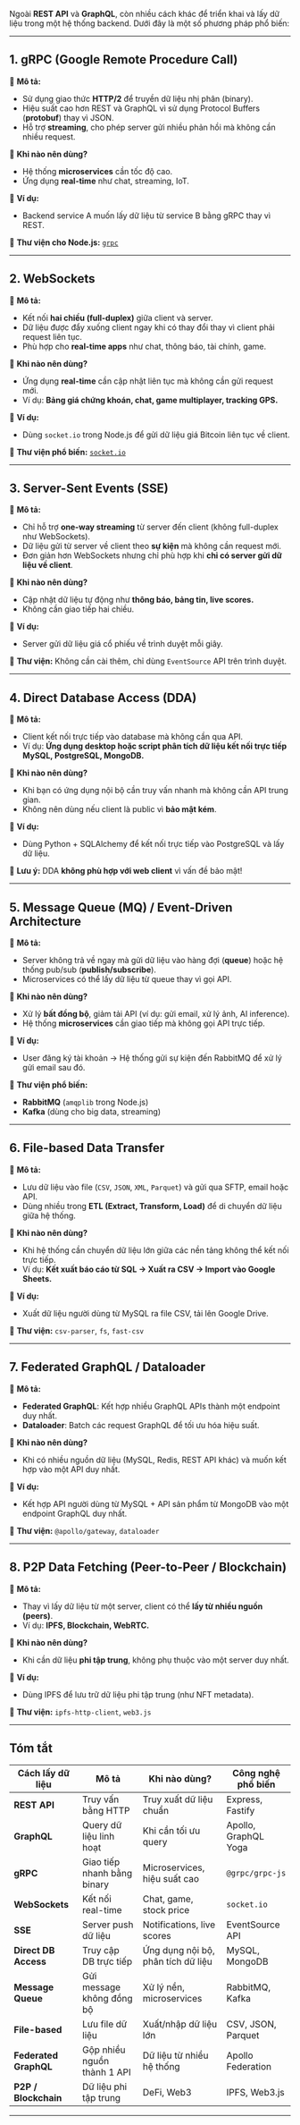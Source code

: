 Ngoài **REST API** và **GraphQL**, còn nhiều cách khác để triển khai và lấy dữ liệu trong một hệ thống backend. Dưới đây là một số phương pháp phổ biến:

---

## 1. **gRPC** (Google Remote Procedure Call)

🔹 **Mô tả:**

- Sử dụng giao thức **HTTP/2** để truyền dữ liệu nhị phân (binary).
- Hiệu suất cao hơn REST và GraphQL vì sử dụng Protocol Buffers (**protobuf**) thay vì JSON.
- Hỗ trợ **streaming**, cho phép server gửi nhiều phản hồi mà không cần nhiều request.

🔹 **Khi nào nên dùng?**

- Hệ thống **microservices** cần tốc độ cao.
- Ứng dụng **real-time** như chat, streaming, IoT.

🔹 **Ví dụ:**

- Backend service A muốn lấy dữ liệu từ service B bằng gRPC thay vì REST.

📌 **Thư viện cho Node.js:** [`grpc`](https://www.npmjs.com/package/@grpc/grpc-js)

---

## 2. **WebSockets**

🔹 **Mô tả:**

- Kết nối **hai chiều (full-duplex)** giữa client và server.
- Dữ liệu được đẩy xuống client ngay khi có thay đổi thay vì client phải request liên tục.
- Phù hợp cho **real-time apps** như chat, thông báo, tài chính, game.

🔹 **Khi nào nên dùng?**

- Ứng dụng **real-time** cần cập nhật liên tục mà không cần gửi request mới.
- Ví dụ: **Bảng giá chứng khoán, chat, game multiplayer, tracking GPS.**

🔹 **Ví dụ:**

- Dùng `socket.io` trong Node.js để gửi dữ liệu giá Bitcoin liên tục về client.

📌 **Thư viện phổ biến:** [`socket.io`](https://socket.io/)

---

## 3. **Server-Sent Events (SSE)**

🔹 **Mô tả:**

- Chỉ hỗ trợ **one-way streaming** từ server đến client (không full-duplex như WebSockets).
- Dữ liệu gửi từ server về client theo **sự kiện** mà không cần request mới.
- Đơn giản hơn WebSockets nhưng chỉ phù hợp khi **chỉ có server gửi dữ liệu về client**.

🔹 **Khi nào nên dùng?**

- Cập nhật dữ liệu tự động như **thông báo, bảng tin, live scores.**
- Không cần giao tiếp hai chiều.

🔹 **Ví dụ:**

- Server gửi dữ liệu giá cổ phiếu về trình duyệt mỗi giây.

📌 **Thư viện:** Không cần cài thêm, chỉ dùng `EventSource` API trên trình duyệt.

---

## 4. **Direct Database Access (DDA)**

🔹 **Mô tả:**

- Client kết nối trực tiếp vào database mà không cần qua API.
- Ví dụ: **Ứng dụng desktop hoặc script phân tích dữ liệu kết nối trực tiếp MySQL, PostgreSQL, MongoDB.**

🔹 **Khi nào nên dùng?**

- Khi bạn có ứng dụng nội bộ cần truy vấn nhanh mà không cần API trung gian.
- Không nên dùng nếu client là public vì **bảo mật kém**.

🔹 **Ví dụ:**

- Dùng Python + SQLAlchemy để kết nối trực tiếp vào PostgreSQL và lấy dữ liệu.

📌 **Lưu ý:** DDA **không phù hợp với web client** vì vấn đề bảo mật!

---

## 5. **Message Queue (MQ) / Event-Driven Architecture**

🔹 **Mô tả:**

- Server không trả về ngay mà gửi dữ liệu vào hàng đợi (**queue**) hoặc hệ thống pub/sub (**publish/subscribe**).
- Microservices có thể lấy dữ liệu từ queue thay vì gọi API.

🔹 **Khi nào nên dùng?**

- Xử lý **bất đồng bộ**, giảm tải API (ví dụ: gửi email, xử lý ảnh, AI inference).
- Hệ thống **microservices** cần giao tiếp mà không gọi API trực tiếp.

🔹 **Ví dụ:**

- User đăng ký tài khoản → Hệ thống gửi sự kiện đến RabbitMQ để xử lý gửi email sau đó.

📌 **Thư viện phổ biến:**

- **RabbitMQ** (`amqplib` trong Node.js)
- **Kafka** (dùng cho big data, streaming)

---

## 6. **File-based Data Transfer**

🔹 **Mô tả:**

- Lưu dữ liệu vào file (`CSV`, `JSON`, `XML`, `Parquet`) và gửi qua SFTP, email hoặc API.
- Dùng nhiều trong **ETL (Extract, Transform, Load)** để di chuyển dữ liệu giữa hệ thống.

🔹 **Khi nào nên dùng?**

- Khi hệ thống cần chuyển dữ liệu lớn giữa các nền tảng không thể kết nối trực tiếp.
- Ví dụ: **Kết xuất báo cáo từ SQL → Xuất ra CSV → Import vào Google Sheets.**

🔹 **Ví dụ:**

- Xuất dữ liệu người dùng từ MySQL ra file CSV, tải lên Google Drive.

📌 **Thư viện:** `csv-parser`, `fs`, `fast-csv`

---

## 7. **Federated GraphQL / Dataloader**

🔹 **Mô tả:**

- **Federated GraphQL**: Kết hợp nhiều GraphQL APIs thành một endpoint duy nhất.
- **Dataloader**: Batch các request GraphQL để tối ưu hóa hiệu suất.

🔹 **Khi nào nên dùng?**

- Khi có nhiều nguồn dữ liệu (MySQL, Redis, REST API khác) và muốn kết hợp vào một API duy nhất.

🔹 **Ví dụ:**

- Kết hợp API người dùng từ MySQL + API sản phẩm từ MongoDB vào một endpoint GraphQL duy nhất.

📌 **Thư viện:** `@apollo/gateway`, `dataloader`

---

## 8. **P2P Data Fetching (Peer-to-Peer / Blockchain)**

🔹 **Mô tả:**

- Thay vì lấy dữ liệu từ một server, client có thể **lấy từ nhiều nguồn (peers)**.
- Ví dụ: **IPFS, Blockchain, WebRTC.**

🔹 **Khi nào nên dùng?**

- Khi cần dữ liệu **phi tập trung**, không phụ thuộc vào một server duy nhất.

🔹 **Ví dụ:**

- Dùng IPFS để lưu trữ dữ liệu phi tập trung (như NFT metadata).

📌 **Thư viện:** `ipfs-http-client`, `web3.js`

---

## **Tóm tắt**

| Cách lấy dữ liệu      | Mô tả                       | Khi nào dùng?                      | Công nghệ phổ biến   |
| --------------------- | --------------------------- | ---------------------------------- | -------------------- |
| **REST API**          | Truy vấn bằng HTTP          | Truy xuất dữ liệu chuẩn            | Express, Fastify     |
| **GraphQL**           | Query dữ liệu linh hoạt     | Khi cần tối ưu query               | Apollo, GraphQL Yoga |
| **gRPC**              | Giao tiếp nhanh bằng binary | Microservices, hiệu suất cao       | `@grpc/grpc-js`      |
| **WebSockets**        | Kết nối real-time           | Chat, game, stock price            | `socket.io`          |
| **SSE**               | Server push dữ liệu         | Notifications, live scores         | EventSource API      |
| **Direct DB Access**  | Truy cập DB trực tiếp       | Ứng dụng nội bộ, phân tích dữ liệu | MySQL, MongoDB       |
| **Message Queue**     | Gửi message không đồng bộ   | Xử lý nền, microservices           | RabbitMQ, Kafka      |
| **File-based**        | Lưu file dữ liệu            | Xuất/nhập dữ liệu lớn              | CSV, JSON, Parquet   |
| **Federated GraphQL** | Gộp nhiều nguồn thành 1 API | Dữ liệu từ nhiều hệ thống          | Apollo Federation    |
| **P2P / Blockchain**  | Dữ liệu phi tập trung       | DeFi, Web3                         | IPFS, Web3.js        |

---

